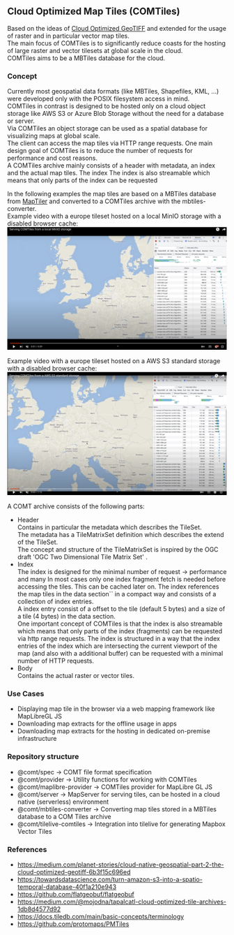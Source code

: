 ## Cloud Optimized Map Tiles (COMTiles)

Based on the ideas of [Cloud Optimized GeoTIFF](https://www.cogeo.org/) and extended for the usage of raster and in particular vector map tiles.  
The main focus of COMTiles is to significantly reduce coasts for the hosting of large raster and vector tilesets at global scale 
in the cloud.  
COMTiles aims to be a MBTiles database for the cloud.

### Concept  
Currently most geospatial data formats (like MBTiles, Shapefiles, KML, ...) were developed only with the POSIX filesystem access in mind.  
COMTiles in contrast is designed to be hosted only on a cloud object storage like AWS S3 or Azure Blob Storage without the need for a database or server.  
Via COMTiles an object storage can be used as a spatial database for visualizing maps at global scale.  
The client can access the map tiles via HTTP range requests. 
One main design goal of COMTiles is to reduce the number of requests for performance and cost reasons.  
A COMTiles archive mainly consists of a header with metadata, an index and the actual map tiles.
The index
The index is also streamable which means that only parts of the index can be requested


In the following examples the map tiles are based on a MBTiles database from [MapTiler](https://www.maptiler.com/data/)  and converted to
a COMTiles archive with the mbtiles-converter.  
Example video with a europe tileset hosted on a local MinIO storage with a disabled browser cache:
[![COMTiles YouTube video](./assets/MinIO.png)](https://www.youtube.com/watch?v=puaJVVxT_KA)

Example video with a europe tileset hosted on a AWS S3 standard storage with a disabled browser cache:
[![COMTiles YouTube video](./assets/AwsS3.png)](https://www.youtube.com/watch?v=5StxZbfvMUw)


A COMT archive consists of the following parts:
- Header  
  Contains in particular the metadata which describes the TileSet.  
  The metadata has a TileMatrixSet definition which describes the extend of the TileSet.  
  The concept and structure of the TileMatrixSet is inspired by the OGC draft 'OGC Two Dimensional Tile Matrix Set' .  
- Index  
  The index is designed for the minimal number of request -> performance and many
  In most cases only one index fragment fetch is needed before accessing the tiles. This can be cached later on.
  The index references the map tiles in the data section`` in a compact way and consists of a collection of index entries.  
  A index entry consist of a offset to the tile (default 5 bytes) and a size of a tile (4 bytes) in the data section.  
  One important concept of COMTiles is that the index is also streamable which means that only parts of the index (fragments) can be requested
  via http range requests.
  The index is structured in a way that the index entries of the index which are intersecting the current
  viewport of the map (and also with a additional buffer) can be requested with a minimal number of HTTP requests.  
- Body  
  Contains the actual raster or vector tiles.  

### Use Cases
- Displaying map tile in the browser via a web mapping framework like MapLibreGL JS
- Downloading map extracts for the offline usage in apps
- Downloading map extracts for the hosting in dedicated on-premise infrastructure

### Repository structure
- @comt/spec -> COMT file format specification
- @comt/provider -> Utility functions for working with COMTiles
- @comt/maplibre-provider -> COMTiles provider for MapLibre GL JS  
- @comt/server -> MapServer for serving tiles, can be hosted in a cloud native (serverless) environment
- @comt/mbtiles-converter -> Converting map tiles stored in a MBTiles database to a COM Tiles archive
- @comt/tilelive-comtiles -> Integration into tilelive for generating Mapbox Vector Tiles 

### References
- https://medium.com/planet-stories/cloud-native-geospatial-part-2-the-cloud-optimized-geotiff-6b3f15c696ed
- https://towardsdatascience.com/turn-amazon-s3-into-a-spatio-temporal-database-40f1a210e943
- https://github.com/flatgeobuf/flatgeobuf
- https://medium.com/@mojodna/tapalcatl-cloud-optimized-tile-archives-1db8d4577d92
- https://docs.tiledb.com/main/basic-concepts/terminology
- https://github.com/protomaps/PMTiles


  